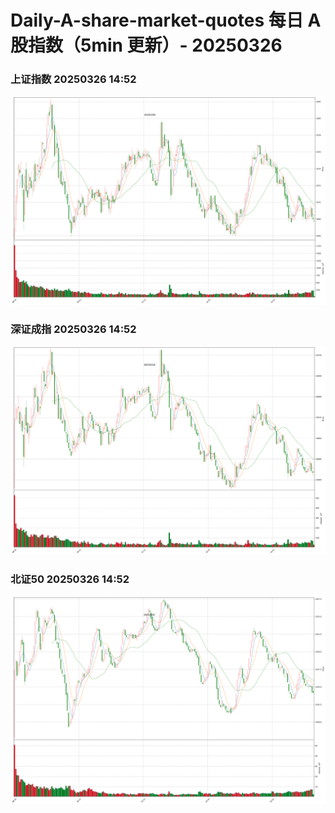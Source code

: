 
# Daily-A-share-market-quotes 每日 A 股指数（5min 更新）- 20250326

### 上证指数 20250326 14:52
![](./fig/2025/3/20250326-sh000001.png)

### 深证成指 20250326 14:52
![](./fig/2025/3/20250326-sz399001.png)

### 北证50 20250326 14:52
![](./fig/2025/3/20250326-bj899050.png)
